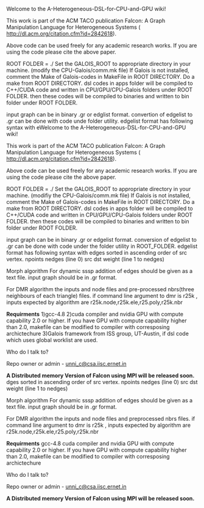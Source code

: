 Welcome to the A-Heterogeneous-DSL-for-CPU-and-GPU wiki!

This work is part of the ACM TACO publication Falcon: A Graph Manipulation Language for Heterogeneous Systems ( http://dl.acm.org/citation.cfm?id=2842618).

Above code can be used freely for any academic research works. If you are using the code please cite the above paper.

ROOT FOLDER = ./
Set the GALOIS_ROOT to appropriate directory in your machine. (modify the CPU-Galois/comm.mk file)
If Galois is not installed, comment the Make of Galois-codes in MakeFile in ROOT DIRECTORY.
Do a make from ROOT DIRECTORY.
dsl codes in apps folder will be compiled to C++/CUDA code and written in CPU/GPU/CPU-Galois folders under ROOT FOLDER.
then these codes will be compiled to binaries and written to bin folder under ROOT FOLDER.

input graph can  be in binary .gr or edglist format. convertion of edgelist to .gr can be done with code unde folder utility.
edgelist format has following syntax with eWelcome to the A-Heterogeneous-DSL-for-CPU-and-GPU wiki!

This work is part of the ACM TACO publication Falcon: A Graph Manipulation Language for Heterogeneous Systems ( http://dl.acm.org/citation.cfm?id=2842618).

Above code can be used freely for any academic research works. If you are using the code please cite the above paper.

ROOT FOLDER = ./
Set the GALOIS_ROOT to appropriate directory in your machine. (modifiy the CPU-Galois/comm.mk file)
If Galois is not installed, comment the Make of Galois-codes in MakeFile in ROOT DIRECTORY.
Do a make from ROOT DIRECTORY.
dsl codes in apps folder will be compiled to C++/CUDA code and written in CPU/GPU/CPU-Galois folders under ROOT FOLDER.
then these codes will be compiled to binaries and written to bin folder under ROOT FOLDER.

input graph can  be in binary .gr or edgelist format. conversion of edgelist to .gr can be done with code under the  folder utility in ROOT_FOLDER.
edgelist format has following syntax with edges sorted in ascending order of src vertex.
npoints nedges (line 0)
src dst weight (line 1 to nedges)

Morph algorithm
For dynamic sssp addition of edges should be given as a text file. input graph should be in .gr format.

For DMR algorithm the inputs and node files and pre-processed nbrs(three neighbours of each triangle) files.
if command line argument to dmr is r25k , inputs expected by algorithm are r25k.node,r25k.ele,r25.poly,r25k.nbr

**Requirments**
1)gcc-4.8
2)cuda compiler and nvidia GPU with compute capability 2.0 or higher. If you have GPU with compute capability higher than 2.0, makefile can be modified to compiler with corresposing archictechure
3)Galois framework from ISS  group, UT-Austin, if dsl code which uses global worklist are used.


Who do I talk to?

Repo owner or admin - unni_c@csa.iisc.ernet.in

**A Distributed memory Version of Falcon using MPI will be released soon.**
dges sorted in ascending order of src vertex.
npoints nedges (line 0)
src dst weight (line 1 to nedges)

Morph algorithm
For dynamic sssp addition of edges should be given as a text file. input graph should be in .gr format.

For DMR algorithm the inputs and node files and preprocessed nbrs files.
if command line argument to dmr is r25k , inputs expected by algorithm are r25k.node,r25k.ele,r25.poly,r25k.nbr

**Requirments**
gcc-4.8
cuda compiler and nvidia GPU with compute capability 2.0 or higher. If you have GPU with compute capability higher than 2.0, makefile can be modified to compiler with corresposing archictechure


Who do I talk to?

Repo owner or admin - unni_c@csa.iisc.ernet.in

**A Distributed memory Version of Falcon using MPI will be released soon.**
